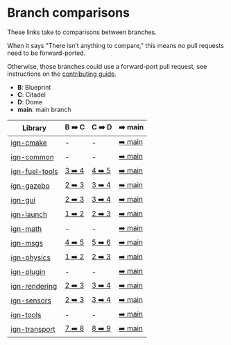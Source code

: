 # Branch comparisons

These links take to comparisons between branches.

When it says "There isn’t anything to compare," this means no pull requests
need to be forward-ported.

Otherwise, those branches could use a forward-port pull request, see
instructions on the
[contributing guide](https://ignitionrobotics.org/docs/all/contributing#process).

* **B**: Blueprint
* **C**: Citadel
* **D**: Dome
* **main**: main branch

Library | B ➡️  C | C ➡️  D | ➡️  main
------- | ------ | ------ | -------
[ign-cmake][ign-cmake] | - | - | [➡️  main][ign-cmake-main]
[ign-common][ign-common] | - | - | [➡️  main][ign-common-main]
[ign-fuel-tools][ign-fuel-tools] | [3 ➡️  4][ign-fuel-tools-3-4] | [4 ➡️  5][ign-fuel-tools-4-5] | [➡️  main][ign-fuel-tools-main]
[ign-gazebo][ign-gazebo] | [2 ➡️  3][ign-gazebo-2-3] | [3 ➡️  4][ign-gazebo-3-4] | [➡️  main][ign-gazebo-main]
[ign-gui][ign-gui] | [2 ➡️  3][ign-gui-2-3] | [3 ➡️  4][ign-gui-3-4] | [➡️  main][ign-gui-main]
[ign-launch][ign-launch] | [1 ➡️  2][ign-launch-1-2] | [2 ➡️  3][ign-launch-2-3] | [➡️  main][ign-launch-main]
[ign-math][ign-math] | - | - | [➡️  main][ign-math-main]
[ign-msgs][ign-msgs] | [4 ➡️  5][ign-msgs-4-5] | [5 ➡️  6][ign-msgs-5-6] | [➡️  main][ign-msgs-main]
[ign-physics][ign-physics] | [1 ➡️  2][ign-physics-1-2] | [2 ➡️  3][ign-physics-2-3] | [➡️  main][ign-physics-main]
[ign-plugin][ign-plugin] | - | - | [➡️  main][ign-plugin-main]
[ign-rendering][ign-rendering] | [2 ➡️  3][ign-rendering-2-3] | [3 ➡️  4][ign-rendering-3-4] | [➡️  main][ign-rendering-main]
[ign-sensors][ign-sensors] | [2 ➡️  3][ign-sensors-2-3] | [3 ➡️  4][ign-sensors-3-4] | [➡️  main][ign-sensors-main]
[ign-tools][ign-tools] | - | - | [➡️  main][ign-tools-main]
[ign-transport][ign-transport] | [7 ➡️  8][ign-transport-7-8] | [8 ➡️  9][ign-transport-8-9] | [➡️  main][ign-transport-main]

[ign-cmake]: https://github.com/ignitionrobotics/ign-cmake
[ign-cmake-main]: https://github.com/ignitionrobotics/ign-cmake/compare/main...ign-cmake2

[ign-common]: https://github.com/ignitionrobotics/ign-common
[ign-common-main]: https://github.com/ignitionrobotics/ign-common/compare/main...ign-common3

[ign-fuel-tools]: https://github.com/ignitionrobotics/ign-fuel-tools
[ign-fuel-tools-3-4]: https://github.com/ignitionrobotics/ign-fuel-tools/compare/ign-fuel-tools4...ign-fuel-tools3
[ign-fuel-tools-4-5]: https://github.com/ignitionrobotics/ign-fuel-tools/compare/ign-fuel-tools5...ign-fuel-tools4
[ign-fuel-tools-main]: https://github.com/ignitionrobotics/ign-fuel-tools/compare/main...ign-fuel-tools5

[ign-gazebo]: https://github.com/ignitionrobotics/ign-gazebo
[ign-gazebo-2-3]: https://github.com/ignitionrobotics/ign-gazebo/compare/ign-gazebo3...ign-gazebo2
[ign-gazebo-3-4]: https://github.com/ignitionrobotics/ign-gazebo/compare/ign-gazebo4...ign-gazebo3
[ign-gazebo-main]: https://github.com/ignitionrobotics/ign-gazebo/compare/main...ign-gazebo4

[ign-gui]: https://github.com/ignitionrobotics/ign-gui
[ign-gui-2-3]: https://github.com/ignitionrobotics/ign-gui/compare/ign-gui3...ign-gui2
[ign-gui-3-4]: https://github.com/ignitionrobotics/ign-gui/compare/ign-gui4...ign-gui3
[ign-gui-main]: https://github.com/ignitionrobotics/ign-gui/compare/main...ign-gui4

[ign-launch]: https://github.com/ignitionrobotics/ign-launch
[ign-launch-1-2]: https://github.com/ignitionrobotics/ign-launch/compare/ign-launch2...ign-launch1
[ign-launch-2-3]: https://github.com/ignitionrobotics/ign-launch/compare/ign-launch3...ign-launch2
[ign-launch-main]: https://github.com/ignitionrobotics/ign-launch/compare/main...ign-launch3

[ign-math]: https://github.com/ignitionrobotics/ign-math
[ign-math-main]: https://github.com/ignitionrobotics/ign-math/compare/main...ign-math6

[ign-msgs]: https://github.com/ignitionrobotics/ign-msgs
[ign-msgs-4-5]: https://github.com/ignitionrobotics/ign-msgs/compare/ign-msgs5...ign-msgs4
[ign-msgs-5-6]: https://github.com/ignitionrobotics/ign-msgs/compare/ign-msgs6...ign-msgs5
[ign-msgs-main]: https://github.com/ignitionrobotics/ign-msgs/compare/main...ign-msgs6

[ign-physics]: https://github.com/ignitionrobotics/ign-physics
[ign-physics-1-2]: https://github.com/ignitionrobotics/ign-physics/compare/ign-physics2...ign-physics1
[ign-physics-2-3]: https://github.com/ignitionrobotics/ign-physics/compare/ign-physics3...ign-physics2
[ign-physics-main]: https://github.com/ignitionrobotics/ign-physics/compare/main...ign-physics3

[ign-plugin]: https://github.com/ignitionrobotics/ign-plugin
[ign-plugin-main]: https://github.com/ignitionrobotics/ign-plugin/compare/main...ign-plugin1

[ign-rendering]: https://github.com/ignitionrobotics/ign-rendering
[ign-rendering-2-3]: https://github.com/ignitionrobotics/ign-rendering/compare/ign-rendering3...ign-rendering2
[ign-rendering-3-4]: https://github.com/ignitionrobotics/ign-rendering/compare/ign-rendering4...ign-rendering3
[ign-rendering-main]: https://github.com/ignitionrobotics/ign-rendering/compare/main...ign-rendering4

[ign-sensors]: https://github.com/ignitionrobotics/ign-sensors
[ign-sensors-2-3]: https://github.com/ignitionrobotics/ign-sensors/compare/ign-sensors3...ign-sensors2
[ign-sensors-3-4]: https://github.com/ignitionrobotics/ign-sensors/compare/ign-sensors4...ign-sensors3
[ign-sensors-main]: https://github.com/ignitionrobotics/ign-sensors/compare/main...ign-sensors4

[ign-tools]: https://github.com/ignitionrobotics/ign-tools
[ign-tools-main]: https://github.com/ignitionrobotics/ign-tools/compare/main...ign-tools1

[ign-transport]: https://github.com/ignitionrobotics/ign-transport
[ign-transport-7-8]: https://github.com/ignitionrobotics/ign-transport/compare/ign-transport8...ign-transport7
[ign-transport-8-9]: https://github.com/ignitionrobotics/ign-transport/compare/ign-transport9...ign-transport8
[ign-transport-main]: https://github.com/ignitionrobotics/ign-transport/compare/main...ign-transport9

